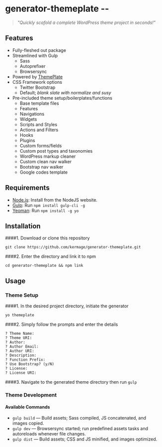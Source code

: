 # generator-themeplate --
> *"Quickly scafold a complete WordPress theme project in seconds!"*

## Features
- Fully-fleshed out package
- Streamlined with Gulp
	- Sass
	- Autoprefixer
	- Browsersync
- Powered by [ThemePlate](https://github.com/kermage/ThemePlate)
- CSS Framework options
	- Twitter Bootstrap
	- Default; *blank slate with normalize and susy*
- Pre-included theme setup/boilerplates/functions
	- Base template files
	- Features
	- Navigations
	- Widgets
	- Scripts and Styles
	- Actions and Filters
	- Hooks
	- Plugins
	- Custom forms/fields
	- Custom post types and taxonomies
	- WordPress markup cleaner
	- Custom clean nav walker
	- Bootstrap nav walker
	- Google codes template

## Requirements
- [Node.js](https://nodejs.org/): Install from the NodeJS website.
- [Gulp](http://gulpjs.com/): Run `npm install gulp-cli -g`
- [Yeoman](http://yeoman.io/): Run `npm install -g yo`

## Installation
####1. Download or clone this repository

`git clone https://github.com/kermage/generator-themeplate.git`

####2. Enter the directory and link it to npm

`cd generator-themeplate && npm link`

## Usage
### Theme Setup
####1. In the desired project directory, initiate the generator

`yo themeplate`

####2. Simply follow the prompts and enter the details
```
? Theme Name:
? Theme URI:
? Author:
? Author Email:
? Author URI:
? Description:
? Function Prefix:
? Use Bootstrap? (y/N)
? License:
? License URI:
```

####3. Navigate to the generated theme directory then run `gulp`

### Theme Development
#### Available Commands
- `gulp build` — Build assets; Sass compiled, JS concatenated, and images copied.
- `gulp dev` — Browsersync started; run predefined assets tasks and autoreloads whenever file changes.
- `gulp dist` — Build assets; CSS and JS minified, and images optimized.
